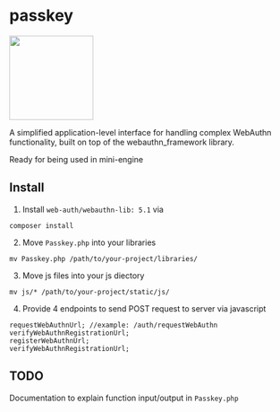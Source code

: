 # passkey

<img src="https://github.com/user-attachments/assets/41a9d902-89e4-4fb3-ba55-845ff79ba144" height="150">

A simplified application-level interface for handling complex WebAuthn functionality, built on top of the webauthn_framework library.

Ready for being used in mini-engine

## Install

1. Install `web-auth/webauthn-lib: 5.1` via
```
composer install
```
2. Move `Passkey.php` into your libraries
```
mv Passkey.php /path/to/your-project/libraries/
```

3. Move js files into your js diectory
```
mv js/* /path/to/your-project/static/js/
```

4. Provide 4 endpoints to send POST request to server via javascript
```
requestWebAuthnUrl; //example: /auth/requestWebAuthn
verifyWebAuthnRegistrationUrl;
registerWebAuthnUrl;
verifyWebAuthnRegistrationUrl;
```

## TODO
Documentation to explain function input/output in `Passkey.php`
